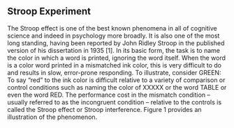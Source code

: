 ## Stroop Experiment
The Stroop effect is one of the best known phenomena in all of cognitive science and indeed in psychology more broadly. It is also one of the most long standing, having been reported by John Ridley Stroop in the published version of his dissertation in 1935 [1]. In its basic form, the task is to name the color in which a word is printed, ignoring the word itself. When the word is a color word printed in a mismatched ink color, this is very difficult to do and results in slow, error-prone responding. To illustrate, consider GREEN: To say “red” to the ink color is difficult relative to a variety of comparison or control conditions such as naming the color of XXXXX or the word TABLE or even the word RED. The performance cost in the mismatch condition – usually referred to as the incongruent condition – relative to the controls is called the Stroop effect or Stroop interference. Figure 1 provides an illustration of the phenomenon.
